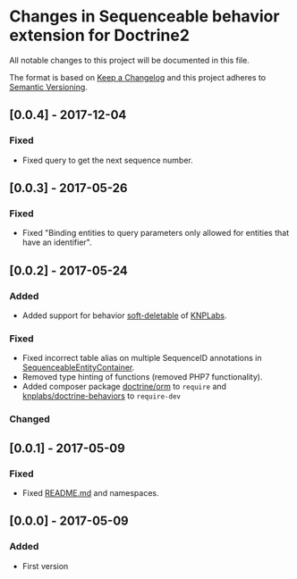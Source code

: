 # Changes in Sequenceable behavior extension for Doctrine2

All notable changes to this project will be documented in this file.

The format is based on [Keep a Changelog](http://keepachangelog.com/) and this project adheres to [Semantic Versioning](http://semver.org/).

## [0.0.4] - 2017-12-04

### Fixed
* Fixed query to get the next sequence number.

## [0.0.3] - 2017-05-26

### Fixed
* Fixed "Binding entities to query parameters only allowed for entities that have an identifier".

## [0.0.2] - 2017-05-24

### Added
* Added support for behavior [soft-deletable](https://github.com/KnpLabs/DoctrineBehaviors#softDeletable) of [KNPLabs](http://knplabs.com/).

### Fixed
* Fixed incorrect table alias on multiple SequenceID annotations in [SequenceableEntityContainer](src/Entity/SequenceableEntityContainer.php).
* Removed type hinting of functions (removed PHP7 functionality).
* Added composer package [doctrine/orm](https://packagist.org/packages/doctrine/orm) to `require` and [knplabs/doctrine-behaviors](https://packagist.org/packages/knplabs/doctrine-behaviors) to `require-dev` 

### Changed

## [0.0.1] - 2017-05-09

### Fixed
* Fixed [README.md](README.md) and namespaces.

## [0.0.0] - 2017-05-09

### Added
* First version
